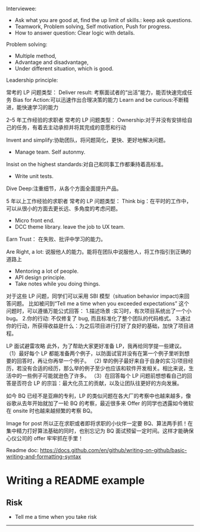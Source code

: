 Interviewee:

- Ask what you are good at, find the up limit of skills.: keep ask questions.
- Teamwork, Problem solving, Self motivation, Push for progress.
- How to answer question: Clear logic with details.

Problem solving:

- Multiple method,
- Advantage and disadvantage,
- Under different situation, which is good.

Leadership principle:

常考的 LP 问题类型：
Deliver result: 考察面试者的“出活”能力，能否快速完成任务
Bias for Action:可以迅速作出合理决策的能力
Learn and be curious:不断精进，能快速学习的能力

2–5 年工作经验的求职者
常考的 LP 问题类型：
Ownership:对于并没有安排给自己的任务，有着去主动承担并将其完成的意愿和行动

Invent and simplify:协助团队，将问题简化，更快、更好地解决问题。

- Manage team. Self autonmy.

Insist on the highest standards:对自己和同事工作都秉持着高标准。

- Write unit tests.

Dive Deep:注重细节，从各个方面全面提升产品。

5 年以上工作经验的求职者
常考的 LP 问题类型：
Think big：在平时的工作中，可以从很小的方面去更长远、多角度的考虑问题。

- Micro front end.
- DCC theme library. leave the job to UX team.

Earn Trust： 在失败、批评中学习的能力。

Are Right, a lot: 说服他人的能力。能将在团队中说服他人，将工作指引到正确的道路上

- Mentoring a lot of people.
- API design principle.
- Take notes while you doing things.

对于这些 LP 问题，同学们可以采用 SBI 模型（situation behavior impact)来回答问题。
比如被问到“Tell me a time when you exceeded expectations” 这个问题时，可以遵循万能公式回答： 1.描述场景 :实习时，有次项目系统出了一个小 bug。 2.你的行动: 不仅修复了 bug, 而且标准化了整个团队的代码格式。 3.通过你的行动，所获得收益是什么：为之后项目进行打好了良好的基础，加快了项目进程。

LP 面试避雷攻略
此外，为了帮助大家更好准备 LP，我再给同学提一些建议。
（1）最好每个 LP 都能准备两个例子，以防面试官并没有在第一个例子里听到想要的回答时，再让你再举一个例子。
（2) 举的例子最好来自于自身的实习/项目经历，若没有合适的经历，那么举的例子至少也应该和软件开发相关。相比来说，生活中的一些例子可能就逊色了许多。
（3）在回答每个 LP 问题前想想看自己的回答是否符合 LP 的宗旨：最大化员工的贡献，以及让团队往更好的方向发展。

如今 BQ 已经不是亚麻的专利，LP 的类似问题在各大厂的考察中也越来越多，像谷歌从去年开始就加了一轮 BQ 的考察，最近很多来 Offer 的同学也透露如今微软在 onsite 时也越来越频繁的考察 BQ。

Image for post
所以正在求职或者即将求职的小伙伴一定要 BQ、算法两手抓！在集中精力打好算法基础的同时，也别忘记为 BQ 面试预留一定时间。这样才能确保心仪公司的 offer 牢牢抓在手里！

Readme doc: https://docs.github.com/en/github/writing-on-github/basic-writing-and-formatting-syntax

# Writing a README example

## Risk

- Tell me a time when you take risk

---
